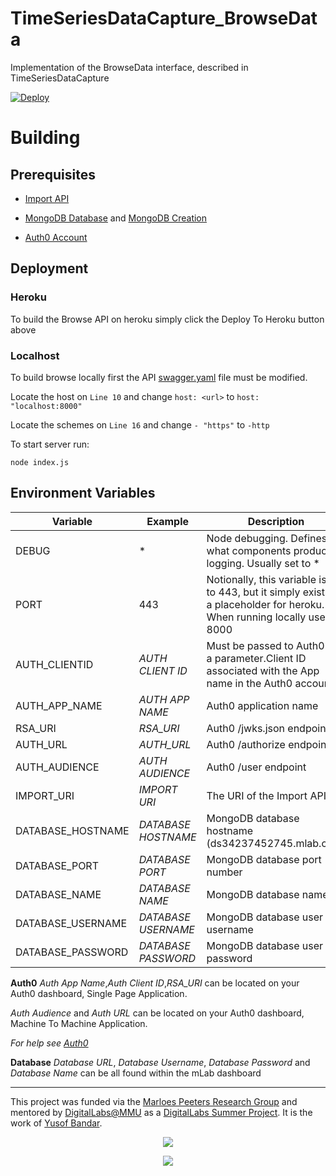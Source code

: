 # TimeSeriesDataCapture_BrowseData
Implementation of the BrowseData interface, described in TimeSeriesDataCapture 

[![Deploy](https://www.herokucdn.com/deploy/button.svg)](https://heroku.com/deploy)

# Building

## Prerequisites

- [Import API](https://github.com/CMDT/TimeSeriesDataCapture_ImportSource)

- [MongoDB Database](https://github.com/CMDT/TimeSeriesDataCapture#mongodb-hosting) and [MongoDB Creation](https://github.com/CMDT/TimeSeriesDataCapture#mongodb-creation)

- [Auth0 Account](https://github.com/CMDT/TimeSeriesDataCapture#auth0)

## Deployment
### Heroku
To build the Browse API on heroku simply click the Deploy To Heroku button above

### Localhost
To build browse locally first the API [swagger.yaml](https://github.com/CMDT/TimeSeriesDataCapture_BrowseData/blob/master/src/BrowseAPI/api/swagger.yaml) file must be modified.

Locate the host on `Line 10` and change `host: <url>` to `host: "localhost:8000"`

Locate the schemes on `Line 16` and change `- "https"` to `-http`

To start server run:

```
node index.js
```

## Environment Variables 

| Variable             | Example                                  | Description                              |
| -------------------- | ---------------------------------------- | ---------------------------------------- |
| DEBUG | * | Node debugging. Defines what components produce logging. Usually set to *|                                    
| PORT  |443 | Notionally, this variable is set to 443, but it simply    exists as a placeholder for heroku. When running locally use 8000|
| AUTH_CLIENTID|*AUTH CLIENT ID*|Must be passed to Auth0 as a parameter.Client ID associated with the App name in the Auth0 account.|
| AUTH_APP_NAME|*AUTH APP NAME*|Auth0 application name|
|RSA_URI|*RSA_URI*|Auth0 /jwks.json endpoint|
|AUTH_URL| *AUTH_URL*| Auth0 /authorize endpoint|
|AUTH_AUDIENCE|*AUTH AUDIENCE*| Auth0 /user endpoint|
|IMPORT_URI|*IMPORT URI*|The URI of the Import API|
|DATABASE_HOSTNAME|*DATABASE HOSTNAME*|MongoDB database hostname (ds34237452745.mlab.com)|
|DATABASE_PORT|*DATABASE PORT*|MongoDB database port number|
|DATABASE_NAME|*DATABASE NAME*|MongoDB database name|
|DATABASE_USERNAME|*DATABASE USERNAME*|MongoDB database user username|
|DATABASE_PASSWORD|*DATABASE PASSWORD*|MongoDB database user password|


**Auth0**
*Auth App Name*,*Auth Client ID*,*RSA_URI* can be located on your Auth0 dashboard, Single Page Application.

*Auth Audience* and *Auth URL* can be located  on your Auth0 dashboard, Machine To Machine Application.

*For help see [Auth0](https://github.com/CMDT/TimeSeriesDataCapture#auth0)*

**Database**
*Database URL*, *Database Username*, *Database Password* and *Database Name* can be all found within the mLab dashboard

---

This project was funded via the [Marloes Peeters Research Group](https://www.marloespeeters.nl/) and mentored by [DigitalLabs@MMU](https://digitallabs.mmu.ac.uk/) as a [DigitalLabs Summer Project](https://digitallabs.mmu.ac.uk/what-we-do/teaching/). It is the work of [Yusof Bandar](https://github.com/YusofBandar).


<p align="center">
<img align="middle" src="https://trello-attachments.s3.amazonaws.com/5b2caa657bcf194b4d089d48/5b98c7ec64145155e09b5083/d2e189709d3b79aa1222ef6e9b1f3735/DigitalLabsLogo_512x512.png"  />
 </p>
 
 
<p align="center">
<img align="middle" src="https://trello-attachments.s3.amazonaws.com/5b2caa657bcf194b4d089d48/5b98c7ec64145155e09b5083/e5f47675f420face27488d4e5330a48c/logo_mmu.png" />
 </p>
